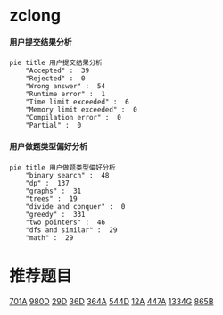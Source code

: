 # zclong

<!-- tabs:start -->



#### **用户提交结果分析**

```mermaid
pie title 用户提交结果分析
    "Accepted" :  39
    "Rejected" :  0
    "Wrong answer" :  54
    "Runtime error" :  1
    "Time limit exceeded" :  6
    "Memory limit exceeded" :  0
    "Compilation error" :  0
    "Partial" :  0
```

#### **用户做题类型偏好分析**

```mermaid
pie title 用户做题类型偏好分析
    "binary search" :  48
    "dp" :  137
    "graphs" :  31
    "trees" :  19
    "divide and conquer" :  0
    "greedy" :  331
    "two pointers" :  46
    "dfs and similar" :  29
    "math" :  29
```



<!-- tabs:end -->
# 推荐题目
[701A](https://codeforces.com/contest/701/problem/A)
[980D](https://codeforces.com/contest/980/problem/D)
[29D](https://codeforces.com/contest/29/problem/D)
[36D](https://codeforces.com/contest/36/problem/D)
[364A](https://codeforces.com/contest/364/problem/A)
[544D](https://codeforces.com/contest/544/problem/D)
[12A](https://codeforces.com/contest/12/problem/A)
[447A](https://codeforces.com/contest/447/problem/A)
[1334G](https://codeforces.com/contest/1334/problem/G)
[865B](https://codeforces.com/contest/865/problem/B)

